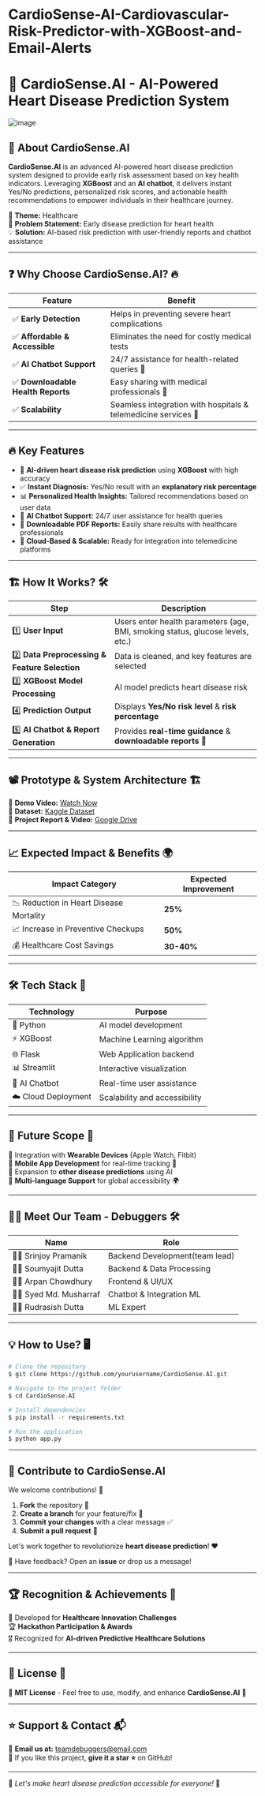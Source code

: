 # CardioSense-AI-Cardiovascular-Risk-Predictor-with-XGBoost-and-Email-Alerts
# 💖 CardioSense.AI - AI-Powered Heart Disease Prediction System

![image](https://github.com/user-attachments/assets/87bcfce8-82b5-4a4d-a0b6-89c852d402a1)  

## 🚀 About CardioSense.AI
**CardioSense.AI** is an advanced AI-powered heart disease prediction system designed to provide early risk assessment based on key health indicators. Leveraging **XGBoost** and an **AI chatbot**, it delivers instant Yes/No predictions, personalized risk scores, and actionable health recommendations to empower individuals in their healthcare journey.

🔬 **Theme:** Healthcare  
📜 **Problem Statement:** Early disease prediction for heart health  
💡 **Solution:** AI-based risk prediction with user-friendly reports and chatbot assistance

---
## ❓ Why Choose CardioSense.AI? 🔥
| Feature                | Benefit |
|-----------------|-------------------------------------------------|
| ✅ **Early Detection** | Helps in preventing severe heart complications |
| ✅ **Affordable & Accessible** | Eliminates the need for costly medical tests |
| ✅ **AI Chatbot Support** | 24/7 assistance for health-related queries 🤖 |
| ✅ **Downloadable Health Reports** | Easy sharing with medical professionals 📄 |
| ✅ **Scalability** | Seamless integration with hospitals & telemedicine services 🏥 |

---
## 🔥 Key Features
- 🏥 **AI-driven heart disease risk prediction** using **XGBoost** with high accuracy
- ✅ **Instant Diagnosis:** Yes/No result with an **explanatory risk percentage**
- 📊 **Personalized Health Insights:** Tailored recommendations based on user data
- 🤖 **AI Chatbot Support:** 24/7 user assistance for health queries
- 📄 **Downloadable PDF Reports:** Easily share results with healthcare professionals
- 📡 **Cloud-Based & Scalable:** Ready for integration into telemedicine platforms

---
## 🏗️ How It Works? 🛠️
| Step | Description |
|------|-----------------------------------------------|
| 1️⃣ **User Input** | Users enter health parameters (age, BMI, smoking status, glucose levels, etc.) |
| 2️⃣ **Data Preprocessing & Feature Selection** | Data is cleaned, and key features are selected |
| 3️⃣ **XGBoost Model Processing** | AI model predicts heart disease risk |
| 4️⃣ **Prediction Output** | Displays **Yes/No risk level** & **risk percentage** |
| 5️⃣ **AI Chatbot & Report Generation** | Provides **real-time guidance** & **downloadable reports** 📄 |

---
## 📽️ Prototype & System Architecture 🏗️
🎥 **Demo Video:** [Watch Now](https://youtu.be/6ttrmFLYMTg)  
📂 **Dataset:** [Kaggle Dataset](https://www.kaggle.com/datasets/sulianova/cardiovascular-disease-dataset)  
📑 **Project Report & Video:** [Google Drive](https://drive.google.com/drive/folders/1sLE2ty6Jhigz7fqnNt-P0DM5KEpvqtWV?usp=sharing)

---
## 📈 Expected Impact & Benefits 🌍
| Impact Category | Expected Improvement |
|----------------|----------------------|
| 📉 Reduction in Heart Disease Mortality | **25%** |
| 📈 Increase in Preventive Checkups | **50%** |
| 💰 Healthcare Cost Savings | **30-40%** |

---
## 🛠️ Tech Stack 🔧
| Technology | Purpose |
|------------|--------------------------|
| 🐍 Python | AI model development |
| ⚡ XGBoost | Machine Learning algorithm |
| 🌐 Flask | Web Application backend |
| 📊 Streamlit | Interactive visualization |
| 🤖 AI Chatbot | Real-time user assistance |
| ☁️ Cloud Deployment | Scalability and accessibility |

---
## 🎯 Future Scope 🚀
🔹 Integration with **Wearable Devices** (Apple Watch, Fitbit)  
🔹 **Mobile App Development** for real-time tracking 📱  
🔹 Expansion to **other disease predictions** using AI  
🔹 **Multi-language Support** for global accessibility 🌍

---
## 👨‍💻 Meet Our Team - Debuggers 🛠️
| Name | Role |
|------|-----------------|
| 👨‍🎓 Srinjoy Pramanik | Backend Development(team lead) |
| 👨‍🎓 Soumyajit Dutta | Backend & Data Processing |
| 👨‍🎓 Arpan Chowdhury | Frontend & UI/UX |
| 👨‍🎓 Syed Md. Musharraf | Chatbot & Integration ML  |
| 👨‍🎓 Rudrasish Dutta | ML Expert |

---
## 💡 How to Use? 🖥️
```bash
# Clone the repository
$ git clone https://github.com/yourusername/CardioSense.AI.git

# Navigate to the project folder
$ cd CardioSense.AI

# Install dependencies
$ pip install -r requirements.txt

# Run the application
$ python app.py
```

---
## 🌟 Contribute to CardioSense.AI
We welcome contributions! 🎉
1. **Fork** the repository 🍴
2. **Create a branch** for your feature/fix 🌱
3. **Commit your changes** with a clear message ✅
4. **Submit a pull request** 🔁

Let's work together to revolutionize **heart disease prediction**! ❤️

📩 Have feedback? Open an **issue** or drop us a message!

---
## 🏆 Recognition & Achievements 🏅
🏅 Developed for **Healthcare Innovation Challenges**  
🏆 **Hackathon Participation & Awards**  
🎖️ Recognized for **AI-driven Predictive Healthcare Solutions**

---
## 📜 License 📄
🔖 **MIT License** - Feel free to use, modify, and enhance **CardioSense.AI** 🚀

---
## ⭐ Support & Contact 📬
📧 **Email us at:** teamdebuggers@email.com  
🌟 If you like this project, **give it a star ⭐** on GitHub!

---
🚀 *Let's make heart disease prediction accessible for everyone!* 💖

